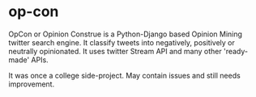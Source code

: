 op-con
======
OpCon or Opinion Construe is a Python-Django based Opinion Mining twitter search engine. 
It classify tweets into negatively, positively or neutrally opinionated. 
It uses twitter Stream API and many other 'ready-made' APIs. 

It was once a college side-project. May contain issues and still needs improvement. 
